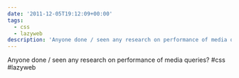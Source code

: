 ```yaml
---
date: '2011-12-05T19:12:09+00:00'
tags:
  - css
  - lazyweb
description: 'Anyone done / seen any research on performance of media queries? #css #lazyweb'
---
```

Anyone done / seen any research on performance of media queries? #css #lazyweb
